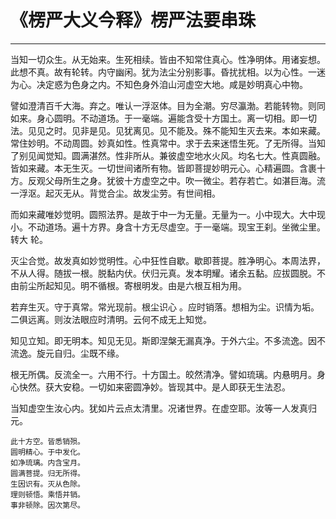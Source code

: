 # 《楞严大义今释》楞严法要串珠

------

当知一切众生。从无始来。生死相续。皆由不知常住真心。性净明体。用诸妄想。此想不真。故有轮转。内守幽闲。犹为法尘分别影事。昏扰扰相。以为心性。一迷为心。决定惑为色身之内。不知色身外洎山河虚空大地。咸是妙明真心中物。

譬如澄清百千大海。弃之。唯认一浮沤体。目为全潮。穷尽瀛渤。若能转物。则同如来。身心圆明。不动道场。于一毫端。遍能含受十方国土。离一切相。即一切法。见见之时。见非是见。见犹离见。见不能及。殊不能知生灭去来。本如来藏。常住妙明。不动周圆。妙真如性。性真常中。求于去来迷悟生死。了无所得。当知了别见闻觉知。圆满湛然。性非所从。兼彼虚空地水火风。均名七大。性真圆融。皆如来藏。本无生灭。一切世间诸所有物。皆即菩提妙明元心。心精遍圆。含裹十方。反观父母所生之身。犹彼十方虚空之中。吹一微尘。若存若亡。如湛巨海。流一浮沤。起灭无从。背觉合尘。故发尘劳。有世间相。

而如来藏唯妙觉明。圆照法界。是故于中一为无量。无量为一。小中现大。大中现小。不动道场。遍十方界。身含十方无尽虚空。于一毫端。现宝王刹。坐微尘里。转大 轮。

灭尘合觉。故发真如妙觉明性。心中狂性自歇。歇即菩提。胜净明心。本周法界，不从人得。随拔一根。脱黏内伏。伏归元真。发本明耀。诸余五黏。应拔圆脱。不由前尘所起知见。明不循根。寄根明发。由是六根互相为用。

若弃生灭。守于真常。常光现前。根尘识心 。应时销落。想相为尘。识情为垢。二俱远离。则汝法眼应时清明。云何不成无上知觉。

知见立知。即无明本。知见无见。斯即涅槃无漏真净。于外六尘。不多流逸。因不流逸。旋元自归。尘既不缘。

根无所偶。反流全一。六用不行。十方国土。皎然清净。譬如琉璃。内悬明月。身心快然。获大安稳。一切如来密圆净妙。皆现其中。是人即获无生法忍。

当知虚空生汝心内。犹如片云点太清里。况诸世界。在虚空耶。汝等一人发真归元。

```
此十方空。皆悉销殒。
圆明精心。于中发化。
如净琉璃。内含宝月。
圆满菩提。归无所得。
生因识有。灭从色除。
理则顿悟。乘悟并销。
事非顿除。因次第尽。
```


